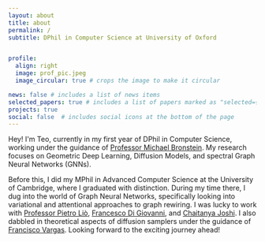 ```yaml
---
layout: about
title: about
permalink: /
subtitle: DPhil in Computer Science at University of Oxford


profile:
  align: right
  image: prof_pic.jpeg
  image_circular: true # crops the image to make it circular

news: false # includes a list of news items
selected_papers: true # includes a list of papers marked as "selected={true}"
projects: true
social: false  # includes social icons at the bottom of the page
---
```


Hey! I'm Teo, currently in my first year of DPhil in Computer Science, working under the guidance of [Professor Michael Bronstein](https://www.cs.ox.ac.uk/people/michael.bronstein/). My research focuses on Geometric Deep Learning, Diffusion Models, and spectral Graph Neural Networks (GNNs).

Before this, I did my MPhil in Advanced Computer Science at the University of Cambridge, where I graduated with distinction. During my time there, I dug into the world of Graph Neural Networks, specifically looking into variational and attentional approaches to graph rewiring. I was lucky to work with [Professor Pietro Liò](https://www.cl.cam.ac.uk/~pl219/), [Francesco Di Giovanni](https://francescodgv.github.io/), and [Chaitanya Joshi](https://www.chaitjo.com/). I also dabbled in theoretical aspects of diffusion samplers under the guidance of [Francisco Vargas](https://www.cst.cam.ac.uk/people/fav25). Looking forward to the exciting journey ahead!
